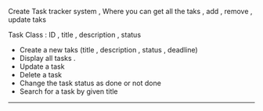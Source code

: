 
Create Task tracker system ,
Where you can get all the taks  , add , remove , update  taks

Task Class :
ID , title , description  , status 


- Create a new taks (title , description , status , deadline)
- Display all tasks .
- Update a task
- Delete a task
- Change the task status as done or not done
- Search for a task by given title
----------
